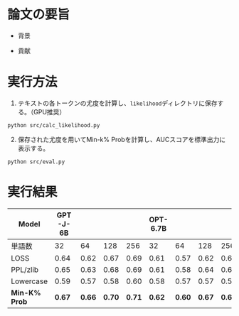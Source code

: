 # 論文の要旨
- 背景

- 貢献



# 実行方法
1. テキストの各トークンの尤度を計算し、`likelihood`ディレクトリに保存する。（GPU推奨）
```
python src/calc_likelihood.py
```

2. 保存された尤度を用いてMin-k% Probを計算し、AUCスコアを標準出力に表示する。
```
python src/eval.py
```

# 実行結果

| Model | GPT-J-6B | | | | OPT-6.7B | | | | Pythia-6.9B | | | | LLaMA-2-7B | | | | |
|----------------|-------------|-------------|-------------|-------------|-------------|-------------|-------------|-------------|-------------|-------------|-------------|-------------|-------------|-------------|-------------|-------------|------|
| 単語数 | 32 | 64 | 128 | 256 | 32 | 64 | 128 | 256 | 32 | 64 | 128 | 256 | 32 | 64 | 128 | 256 | Avg. |
| LOSS | 0.64 | 0.62 | 0.67 | 0.69 | 0.61 | 0.57 | 0.62 | 0.64 | 0.64 | 0.61 | 0.65 | 0.68 | **0.55** | 0.50 | 0.56 | **0.59** | 0.62 |
| PPL/zlib | 0.65 | 0.63 | 0.68 | 0.69 | 0.61 | 0.58 | 0.64 | 0.65 | 0.64 | 0.62 | 0.67 | 0.70 | **0.55** | **0.51** | **0.57** | **0.59** | 0.62 |
| Lowercase | 0.59 | 0.57 | 0.58 | 0.60 | 0.58 | 0.57 | 0.57 | 0.59 | 0.59 | 0.55 | 0.57 | 0.55 | 0.49 | 0.50 | 0.49 | **0.59** | 0.56 |
| **Min-K% Prob** | **0.67** | **0.66** | **0.70** | **0.71** | **0.62** | **0.60** | **0.67** | **0.67** | **0.66** | **0.64** | **0.69** | **0.71** | 0.51 | 0.50 | 0.56 | 0.58 | **0.63** |